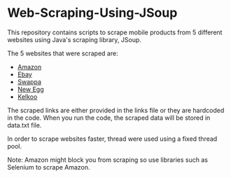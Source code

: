 ﻿# Web-Scraping-Using-JSoup

This repository contains scripts to scrape mobile products from 5 different websites using Java's scraping library, JSoup.

The 5 websites that were scraped are:
- [Amazon](https://www.amazon.com/)
- [Ebay](https://www.ebay.com/)
- [Swappa](https://swappa.com/)
- [New Egg](https://www.newegg.com/)
- [Kelkoo](https://www.kelkoo.co.uk/)

The scraped links are either provided in the links file or they are hardcoded in the code. When you run the code, the scraped data will be stored in data.txt file.

In order to scrape websites faster, thread were used using a fixed thread pool.

Note: Amazon might block you from scraping so use libraries such as Selenium to scrape Amazon.
